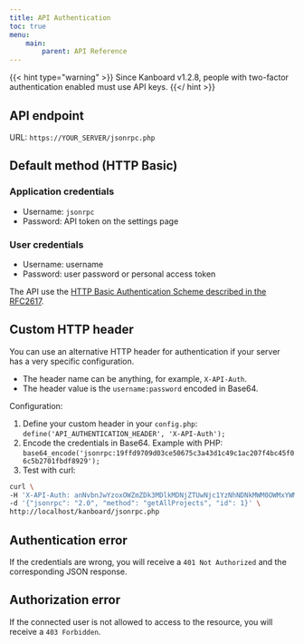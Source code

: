 ```yaml
---
title: API Authentication
toc: true
menu:
    main:
        parent: API Reference
---
```


{{< hint type="warning" >}}
Since Kanboard v1.2.8, people with two-factor authentication enabled must use API keys.
{{</ hint >}}

API endpoint
------------

URL: `https://YOUR_SERVER/jsonrpc.php`

Default method (HTTP Basic)
---------------------------

### Application credentials

- Username: `jsonrpc`
- Password: API token on the settings page

### User credentials

- Username: username
- Password: user password or personal access token

The API use the [HTTP Basic Authentication Scheme described in the
RFC2617](http://www.ietf.org/rfc/rfc2617.txt).

Custom HTTP header
------------------

You can use an alternative HTTP header for authentication if your server has a very specific configuration.

- The header name can be anything, for example, `X-API-Auth`.
- The header value is the `username:password` encoded in Base64.

Configuration:

1. Define your custom header in your `config.php`: `define('API_AUTHENTICATION_HEADER', 'X-API-Auth');`
2. Encode the credentials in Base64. Example with PHP: `base64_encode('jsonrpc:19ffd9709d03ce50675c3a43d1c49c1ac207f4bc45f06c5b2701fbdf8929');`
3. Test with curl:

```bash
curl \
-H 'X-API-Auth: anNvbnJwYzoxOWZmZDk3MDlkMDNjZTUwNjc1YzNhNDNkMWM0OWMxYWMyMDdmNGJjNDVmMDZjNWIyNzAxZmJkZjg5Mjk=' \
-d '{"jsonrpc": "2.0", "method": "getAllProjects", "id": 1}' \
http://localhost/kanboard/jsonrpc.php
```

Authentication error
--------------------

If the credentials are wrong, you will receive a `401 Not Authorized`
and the corresponding JSON response.

Authorization error
-------------------

If the connected user is not allowed to access to the resource, you will
receive a `403 Forbidden`.
